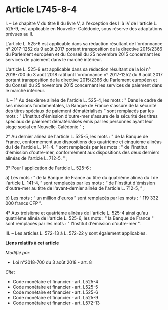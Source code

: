 # Article L745-8-4

I. – Le chapitre V du titre II du livre V, à l'exception des II à IV de l'article L. 525-9, est applicable en Nouvelle-
Calédonie, sous réserve des adaptations prévues au II.

L'article L. 525-6 est applicable dans sa rédaction résultant de l'ordonnance n° 2017-1252 du 9 août 2017 portant
transposition de la directive 2015/2366 du Parlement européen et du Conseil du 25 novembre 2015 concernant les services de
paiement dans le marché intérieur.

L'article L. 525-9 est applicable dans sa rédaction résultant de la loi n° 2018-700 du 3 août 2018 ratifiant l'ordonnance n°
2017-1252 du 9 août 2017 portant transposition de la directive 2015/2366 du Parlement européen et du Conseil du 25 novembre
2015 concernant les services de paiement dans le marché intérieur.

II. – 1° Au deuxième alinéa de l'article L. 525-4, les mots : " Dans le cadre de ses missions fondamentales, la Banque de
France s'assure de la sécurité des titres spéciaux de paiement dématérialisés " sont remplacés par les mots : " L'Institut
d'émission d'outre-mer s'assure de la sécurité des titres spéciaux de paiement dématérialisés émis par les personnes ayant
leur siège social en Nouvelle-Calédonie " ;

2° Au dernier alinéa de l'article L. 525-5, les mots : " de la Banque de France, conformément aux dispositions des quatrième
et cinquième alinéas du I de l'article L. 141-4. " sont remplacés par les mots : " de l'Institut d'émission d'outre-mer,
conformément aux dispositions des deux derniers alinéas de l'article L. 712-5. " ;

3° Pour l'application de l'article L. 525-6 :

a) Les mots : “ de la Banque de France au titre du quatrième alinéa du I de l'article L. 141-4, ” sont remplacés par les
mots : “ de l'Institut d'émission d'outre-mer au titre de l'avant-dernier alinéa de l'article L. 712-5, ” ;

b) Les mots : “ un million d'euros ” sont remplacés par les mots : “ 119 332 000 francs CFP ”.

4° Aux troisième et quatrième alinéas de l'article L. 525-4 ainsi qu'au quatrième alinéa de l'article L. 525-6, les mots : "
la Banque de France " sont remplacés par les mots : " l'Institut d'émission d'outre-mer ".

III. – Les articles L. 572-13 à L. 572-22 y sont également applicables.

**Liens relatifs à cet article**

_Modifié par_:

  - Loi n°2018-700 du 3 août 2018 - art. 8

_Cite_:

  - Code monétaire et financier - art. L525-4
  - Code monétaire et financier - art. L525-5
  - Code monétaire et financier - art. L525-6
  - Code monétaire et financier - art. L525-9
  - Code monétaire et financier - art. L572-13
